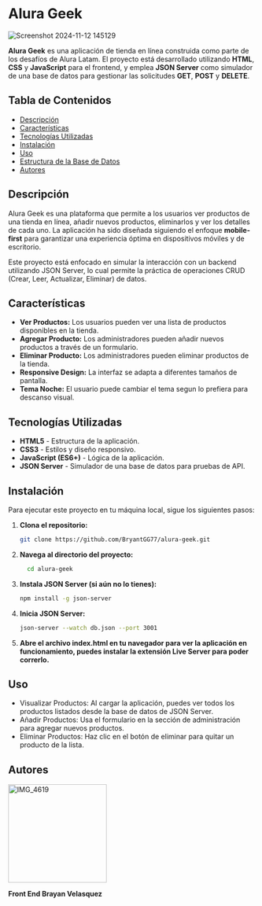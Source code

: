# Alura Geek

![Screenshot 2024-11-12 145129](https://github.com/user-attachments/assets/ef42cdef-4f50-4e24-a9ba-ef28c3d060d9)


**Alura Geek** es una aplicación de tienda en línea construida como parte de los desafíos de Alura Latam. El proyecto está desarrollado utilizando **HTML**, **CSS** y **JavaScript** para el frontend, y emplea **JSON Server** como simulador de una base de datos para gestionar las solicitudes **GET**, **POST** y **DELETE**.

## Tabla de Contenidos
- [Descripción](#descripción)
- [Características](#características)
- [Tecnologías Utilizadas](#tecnologías-utilizadas)
- [Instalación](#instalación)
- [Uso](#uso)
- [Estructura de la Base de Datos](#estructura-de-la-base-de-datos)
- [Autores](#autores)

## Descripción

Alura Geek es una plataforma que permite a los usuarios ver productos de una tienda en línea, añadir nuevos productos, eliminarlos y ver los detalles de cada uno. La aplicación ha sido diseñada siguiendo el enfoque **mobile-first** para garantizar una experiencia óptima en dispositivos móviles y de escritorio.

Este proyecto está enfocado en simular la interacción con un backend utilizando JSON Server, lo cual permite la práctica de operaciones CRUD (Crear, Leer, Actualizar, Eliminar) de datos.

## Características

- **Ver Productos:** Los usuarios pueden ver una lista de productos disponibles en la tienda.
- **Agregar Producto:** Los administradores pueden añadir nuevos productos a través de un formulario.
- **Eliminar Producto:** Los administradores pueden eliminar productos de la tienda.
- **Responsive Design:** La interfaz se adapta a diferentes tamaños de pantalla.
- **Tema Noche:** El usuario puede cambiar el tema segun lo prefiera para descanso visual.

## Tecnologías Utilizadas

- **HTML5** - Estructura de la aplicación.
- **CSS3** - Estilos y diseño responsivo.
- **JavaScript (ES6+)** - Lógica de la aplicación.
- **JSON Server** - Simulador de una base de datos para pruebas de API.

## Instalación

Para ejecutar este proyecto en tu máquina local, sigue los siguientes pasos:

1. **Clona el repositorio:**
   ```bash
   git clone https://github.com/BryantGG77/alura-geek.git

2. **Navega al directorio del proyecto:**
   ```bash
     cd alura-geek
4. **Instala JSON Server (si aún no lo tienes):**
   ```bash
   npm install -g json-server
6. **Inicia JSON Server:**
   ```bash
   json-server --watch db.json --port 3001
8. **Abre el archivo index.html en tu navegador para ver la aplicación en funcionamiento, puedes instalar la extensión Live Server para poder correrlo.**

## Uso

- Visualizar Productos: Al cargar la aplicación, puedes ver todos los productos listados desde la base de datos de JSON Server.
- Añadir Productos: Usa el formulario en la sección de administración para agregar nuevos productos.
- Eliminar Productos: Haz clic en el botón de eliminar para quitar un producto de la lista.

## Autores


<img src="https://github.com/user-attachments/assets/8954c95b-6190-4c86-a295-668aad09fa89" alt="IMG_4619" width="200"/>


**Front End Brayan Velasquez**
  
